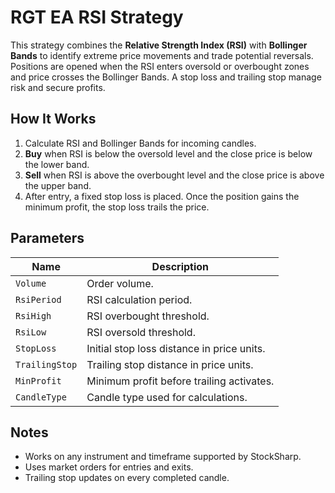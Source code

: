 # RGT EA RSI Strategy

This strategy combines the **Relative Strength Index (RSI)** with **Bollinger Bands** to identify extreme price movements and trade potential reversals. Positions are opened when the RSI enters oversold or overbought zones and price crosses the Bollinger Bands. A stop loss and trailing stop manage risk and secure profits.

## How It Works

1. Calculate RSI and Bollinger Bands for incoming candles.
2. **Buy** when RSI is below the oversold level and the close price is below the lower band.
3. **Sell** when RSI is above the overbought level and the close price is above the upper band.
4. After entry, a fixed stop loss is placed. Once the position gains the minimum profit, the stop loss trails the price.

## Parameters

| Name | Description |
|------|-------------|
| `Volume` | Order volume. |
| `RsiPeriod` | RSI calculation period. |
| `RsiHigh` | RSI overbought threshold. |
| `RsiLow` | RSI oversold threshold. |
| `StopLoss` | Initial stop loss distance in price units. |
| `TrailingStop` | Trailing stop distance in price units. |
| `MinProfit` | Minimum profit before trailing activates. |
| `CandleType` | Candle type used for calculations. |

## Notes

- Works on any instrument and timeframe supported by StockSharp.
- Uses market orders for entries and exits.
- Trailing stop updates on every completed candle.
